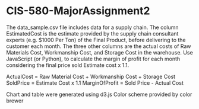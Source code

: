 # CIS-580-MajorAssignment2

The data_sample.csv file includes data for a supply chain. The column EstimatedCost is the estimate provided by the supply chain consultant experts (e.g. $1000 Per Ton) of the Final Product, before delivering to the customer each month. The three other columns are the actual costs of Raw Materials Cost, Workmanship Cost, and Storage Cost in the warehouse. Use JavaScript (or Python), to calculate the margin of profit for each month considering the final price sold Estimate cost x 1.1.

ActualCost = Raw Material Cost + Workmanship Cost + Storage Cost
SoldPrice =  Estimate Cost x 1.1
MarginOfProfit  = Sold Price -  Actual Cost

Chart and table were generated using d3.js
Color scheme provided by color brewer
